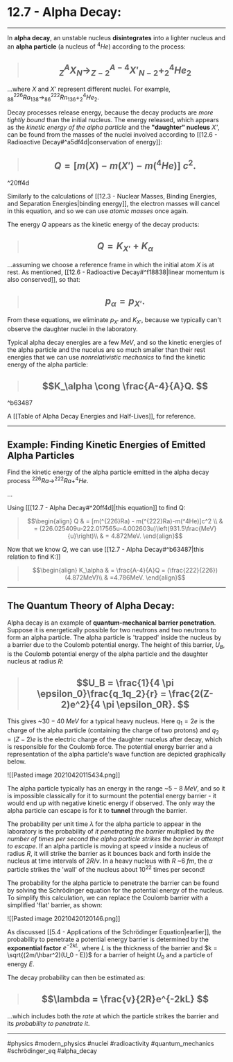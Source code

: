 # 12.7 - Alpha Decay:
***

In **alpha decay**, an unstable nucleus **disintegrates** into a lighter nucleus and an **alpha particle** (a nucleus of $^4He$) according to the process:

> ## $$^A_ZX_N \to ^{A-4}_{Z-2}X'_{N-2} + ^4_2He_2 $$

...where *X* and *X'* represent different nuclei. For example, $^{226}_{88}Ra_{138} \to ^{222}_{86}Rn_{136}+^4_2He_2.$

Decay processes release energy, because the decay products are *more tightly bound* than the initial nucleus. The energy released, which appears as the *kinetic energy of the alpha particle* and the **"daughter" nucleus** *X'*, can be found from the masses of the nuclei involved according to [[12.6 - Radioactive Decay#^a5df4d|conservation of energy]]:

> ## $$Q = [m(X)-m(X')-m(^4He)]\;c^2. $$

^20ff4d

Similarly to the calculations of [[12.3 - Nuclear Masses, Binding Energies, and Separation Energies|binding energy]], the electron masses will cancel in this equation, and so we can use *atomic masses* once again.  

The energy *Q* appears as the kinetic energy of the decay products:

> ## $$Q = K_{X'}+K_\alpha $$

...assuming we choose a reference frame in which the initial atom *X* is at rest. As mentioned, [[12.6 - Radioactive Decay#^f18838|linear momentum is also conserved]], so that:

> ## $$p_\alpha = p_{X'}. $$


From these equations, we eliminate $p_{X'}$ and $K_{X'}$, because we typically can't observe the daughter nuclei in the laboratory. 

Typical alpha decay energies are a few $MeV$, and so the kinetic energies of the alpha particle and the nucelus are so much smaller than their rest energies that we can use *nonrelativistic mechanics* to find the kinetic energy of the alpha particle:

> ## $$K_\alpha \cong \frac{A-4}{A}Q. $$

^b63487

A [[Table of Alpha Decay Energies and Half-Lives]], for reference. 

***

## Example: Finding Kinetic Energies of Emitted Alpha Particles

Find the kinetic energy of the alpha particle emitted in the alpha decay process $^{226}Ra \to ^{222}Ra + ^4He$.

...

Using [[[12.7 - Alpha Decay#^20ff4d]|this equation]] to find Q:

 >  $$\begin{align}
 Q & = [m(^{226}Ra) - m(^{222}Ra)-m(^4He)]c^2 \\
 & = (226.025409u-222.017565u-4.002603u)\left(931.5\frac{MeV}{u}\right)\\
 & = 4.872MeV.
 \end{align}$$
 
 Now that we know *Q*, we can use [[12.7 - Alpha Decay#^b63487|this relation to find K:]]
 
 > $$\begin{align}
 K_\alpha & = \frac{A-4}{A}Q = (\frac{222}{226})(4.872MeV)\\
 & =4.786MeV.
 \end{align}$$
 
 ***
 
 ## The Quantum Theory of Alpha Decay:
 
 Alpha decay is an example of **quantum-mechanical barrier penetration**. Suppose it is energetically possible for two neutrons and two neutrons to form an alpha particle. The alpha particle is 'trapped' inside the nucleus by a barrier due to the Coulomb potential energy. The height of this barrier, $U_B$, is the Coulomb potential energy of the alpha particle and the daughter nucleus at radius *R*:
 
 > ## $$U_B = \frac{1}{4 \pi \epsilon_0}\frac{q_1q_2}{r} = \frac{2(Z-2)e^2}{4 \pi \epsilon_0R}. $$

This gives ~$30 - 40 \;MeV$ for a typical heavy nucleus. Here $q_1 = 2e$ is the charge of the alpha particle (containing the charge of two protons) and $q_2 = (Z-2)e$ is the electric charge of the daughter nucelus after decay, which is responsible for the Coulomb force. The potential energy barrier and a representation of the alpha particle's wave function are depicted graphically below. 

![[Pasted image 20210420115434.png]]

The alpha particle typically has an energy in the range ~$5 - 8\; MeV$, and so it is impossible classically for it to surmount the potential energy barrier - it would end up with negative kinetic energy if observed. The only way the alpha particle can escape is for it to **tunnel** through the barrier.

The probability per unit time $\lambda$ for the alpha particle to appear in the laboratory is the probability of *it penetrating the barrier* multiplied by *the number of times per second the alpha particle strikes the barrier in attempt to escape*. If an alpha particle is moving at speed *v* inside a nucleus of radius *R*, it will strike the barrier as it bounces back and forth inside the nucleus at time intervals of $2R/v$. In a heavy nucleus with *R* ~$6\;fm$, the $\alpha$ particle strikes the 'wall' of the nucleus about $10^{22}$ times per second!

The probability for the alpha particle to penetrate the barrier can be found by solving the Schrödinger equation for the potential energy of the nucleus. To simplify this calculation, we can replace the Coulomb barrier with a simplified 'flat' barrier, as shown:

![[Pasted image 20210420120146.png]]

As discussed [[5.4 - Applications of the Schrödinger Equation|earlier]], the probability to penetrate a potential energy barrier is determined by the **exponential factor** $e^{-2kL}$, where *L* is the thickness of the barrier and $k = \sqrt{(2m/\hbar^2)(U_0 - E)}$ for a barrier of height $U_0$ and a particle of energy $E$.

The decay probability can then be estimated as:

> ## $$\lambda = \frac{v}{2R}e^{-2kL} $$

...which includes both the *rate* at which the particle strikes the barrier and its *probability to penetrate it*.

***

#physics #modern_physics #nuclei #radioactivity #quantum_mechanics #schrödinger_eq #alpha_decay
